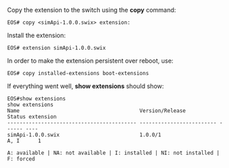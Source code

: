 Copy the extension to the switch using the **copy** command:
```
EOS# copy <simApi-1.0.0.swix> extension:
```

Install the extension:
```
EOS# extension simApi-1.0.0.swix
```

In order to make the extension persistent over reboot, use:
```
EOS# copy installed-extensions boot-extensions
```

If everything went well, **show extensions** should show:
```
EOS#show extensions 
show extensions
Name                                       Version/Release           Status extension
------------------------------------------ ------------------------- ------ ----
simApi-1.0.0.swix                          1.0.0/1                   A, I      1

A: available | NA: not available | I: installed | NI: not installed | F: forced
```